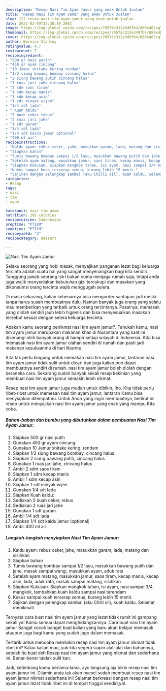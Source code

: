 ```yaml
---
description: "Resep Nasi Tim Ayam Jamur yang enak Untuk Jualan"
title: "Resep Nasi Tim Ayam Jamur yang enak Untuk Jualan"
slug: 122-resep-nasi-tim-ayam-jamur-yang-enak-untuk-jualan
date: 2021-02-09T22:38:19.286Z
image: https://img-global.cpcdn.com/recipes/76578c312e349fb4/680x482cq70/nasi-tim-ayam-jamur-foto-resep-utama.jpg
thumbnail: https://img-global.cpcdn.com/recipes/76578c312e349fb4/680x482cq70/nasi-tim-ayam-jamur-foto-resep-utama.jpg
cover: https://img-global.cpcdn.com/recipes/76578c312e349fb4/680x482cq70/nasi-tim-ayam-jamur-foto-resep-utama.jpg
author: Bernice Stanley
ratingvalue: 4.7
reviewcount: 7
recipeingredient:
- "500 gr nasi putih"
- "450 gr ayam cincang"
- "10 Jamur shitake kering rendam"
- "1/2 siung bawang bombay cincang halus"
- "2 siung bawang putih cincang halus"
- "1 ruas jari jahe cincang halus"
- "2 sdm saos tiram"
- "1 sdm kecap manis"
- "1 sdm kecap asin"
- "1 sdt minyak wijen"
- "1/4 sdt lada"
- " Kuah kaldu"
- "5 buah ceker rebus"
- "2 ruas jari jahe"
- "1 sdt garam"
- "1/4 sdt lada"
- "1/4 sdt kaldu jamur optional"
- "400 ml air"
recipeinstructions:
- "Kaldu ayam: rebus ceker, jahe, masukkan garam, lada, matang dan sisihkan"
- "Siapkan bahan"
- "Tumis bawang bombay sampai 1/2 layu, masukkan bawang putih dan jahe, masak sampai wangi, masukkan ayam, aduk rata"
- "Setelah ayam matang, masukkan jamur, saos tiram, kecap manis, kecap asin, lada, aduk rata, masak sampai matang, sisihkan"
- "Siapkan Kukusan. Siapkan mangkok tahan, isi ayam, nasi sampai 3/4 mangkok, tambahkan kuah kaldu sampai nasi terendam"
- "Kukus sampai kuah terserap semua, kurang lebih 15 menit."
- "Sajikan dengan pelengkap sambal (aku Chilli oil), kuah kaldu. Selamat menikmati"
categories:
- Resep
tags:
- nasi
- tim
- ayam

katakunci: nasi tim ayam 
nutrition: 295 calories
recipecuisine: Indonesian
preptime: "PT18M"
cooktime: "PT31M"
recipeyield: "3"
recipecategory: Dessert

---
```



![Nasi Tim Ayam Jamur](https://img-global.cpcdn.com/recipes/76578c312e349fb4/680x482cq70/nasi-tim-ayam-jamur-foto-resep-utama.jpg)

Selaku seorang yang hobi masak, menyajikan panganan lezat bagi keluarga tercinta adalah suatu hal yang sangat menyenangkan bagi kita sendiri. Tanggung jawab seorang istri bukan cuma menjaga rumah saja, tetapi anda juga wajib menyediakan kebutuhan gizi tercukupi dan masakan yang dikonsumsi orang tercinta wajib menggugah selera.

Di masa  sekarang, kalian sebenarnya bisa mengorder santapan jadi meski tanpa harus susah membuatnya dulu. Namun banyak juga orang yang selalu mau memberikan yang terbaik untuk orang tercintanya. Pasalnya, memasak yang diolah sendiri jauh lebih higienis dan bisa menyesuaikan masakan tersebut sesuai dengan selera keluarga tercinta. 



Apakah kamu seorang penikmat nasi tim ayam jamur?. Tahukah kamu, nasi tim ayam jamur merupakan makanan khas di Nusantara yang saat ini disenangi oleh banyak orang di hampir setiap wilayah di Indonesia. Kita bisa memasak nasi tim ayam jamur olahan sendiri di rumah dan pasti jadi makanan kesukaanmu di hari liburmu.

Kita tak perlu bingung untuk memakan nasi tim ayam jamur, lantaran nasi tim ayam jamur tidak sulit untuk dicari dan juga kalian pun dapat membuatnya sendiri di rumah. nasi tim ayam jamur boleh diolah dengan beraneka cara. Sekarang sudah banyak sekali resep kekinian yang membuat nasi tim ayam jamur semakin lebih nikmat.

Resep nasi tim ayam jamur juga mudah untuk dibikin, lho. Kita tidak perlu ribet-ribet untuk memesan nasi tim ayam jamur, lantaran Kamu bisa menyiapkan ditempatmu. Untuk Anda yang ingin membuatnya, berikut ini resep untuk menyajikan nasi tim ayam jamur yang enak yang mampu Kita coba.

<!--inarticleads1-->

##### Bahan-bahan dan bumbu yang dibutuhkan dalam pembuatan Nasi Tim Ayam Jamur:

1. Siapkan 500 gr nasi putih
1. Gunakan 450 gr ayam cincang
1. Gunakan 10 Jamur shitake kering, rendam
1. Siapkan 1/2 siung bawang bombay, cincang halus
1. Siapkan 2 siung bawang putih, cincang halus
1. Gunakan 1 ruas jari jahe, cincang halus
1. Ambil 2 sdm saos tiram
1. Siapkan 1 sdm kecap manis
1. Ambil 1 sdm kecap asin
1. Siapkan 1 sdt minyak wijen
1. Gunakan 1/4 sdt lada
1. Siapkan  Kuah kaldu:
1. Sediakan 5 buah ceker, rebus
1. Sediakan 2 ruas jari jahe
1. Gunakan 1 sdt garam
1. Ambil 1/4 sdt lada
1. Siapkan 1/4 sdt kaldu jamur (optional)
1. Ambil 400 ml air




<!--inarticleads2-->

##### Langkah-langkah menyiapkan Nasi Tim Ayam Jamur:

1. Kaldu ayam: rebus ceker, jahe, masukkan garam, lada, matang dan sisihkan
1. Siapkan bahan
1. Tumis bawang bombay sampai 1/2 layu, masukkan bawang putih dan jahe, masak sampai wangi, masukkan ayam, aduk rata
1. Setelah ayam matang, masukkan jamur, saos tiram, kecap manis, kecap asin, lada, aduk rata, masak sampai matang, sisihkan
1. Siapkan Kukusan. Siapkan mangkok tahan, isi ayam, nasi sampai 3/4 mangkok, tambahkan kuah kaldu sampai nasi terendam
1. Kukus sampai kuah terserap semua, kurang lebih 15 menit.
1. Sajikan dengan pelengkap sambal (aku Chilli oil), kuah kaldu. Selamat menikmati




Ternyata cara buat nasi tim ayam jamur yang lezat tidak rumit ini gampang sekali ya! Kamu semua dapat menghidangkannya. Cara buat nasi tim ayam jamur Sangat cocok banget buat kalian yang baru akan belajar memasak ataupun juga bagi kamu yang sudah jago dalam memasak.

Tertarik untuk mencoba membikin resep nasi tim ayam jamur nikmat tidak ribet ini? Kalau kalian mau, yuk kita segera siapin alat-alat dan bahannya, setelah itu buat deh Resep nasi tim ayam jamur yang nikmat dan sederhana ini. Benar-benar taidak sulit kan. 

Jadi, ketimbang kamu berlama-lama, ayo langsung aja bikin resep nasi tim ayam jamur ini. Dijamin anda tak akan nyesel sudah membuat resep nasi tim ayam jamur nikmat sederhana ini! Selamat berkreasi dengan resep nasi tim ayam jamur lezat tidak ribet ini di tempat tinggal sendiri,ya!.

